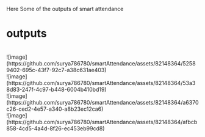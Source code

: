 Here Some of the outputs of smart attendance

<h1>outputs</h1>
<br/>
![image](https://github.com/surya786780/smartAttendance/assets/82148364/52589402-695c-43f7-92c7-a38c631ae403)
<br/>
![image](https://github.com/surya786780/smartAttendance/assets/82148364/53a38d83-247f-4c97-b448-6004b410bd19)
<br/>
![image](https://github.com/surya786780/smartAttendance/assets/82148364/a6370c26-ced2-4e57-a340-a8b23ec12ca6)
<br/>
![image](https://github.com/surya786780/smartAttendance/assets/82148364/afbcb858-4cd5-4a4d-8f26-ec453eb99cd8)
